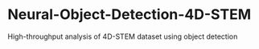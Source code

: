 # Neural-Object-Detection-4D-STEM
High-throughput analysis of 4D-STEM dataset using object detection
